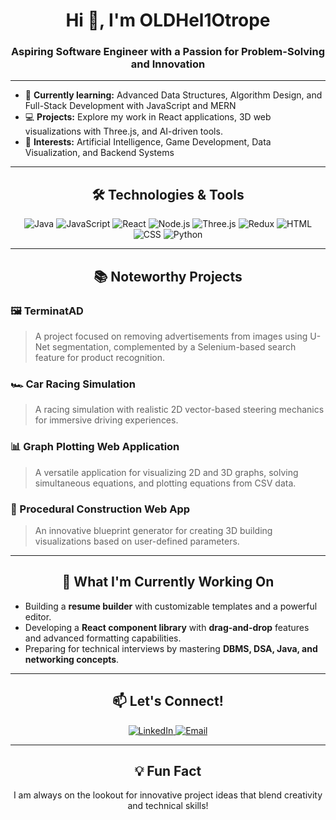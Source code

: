 <h1 align="center">Hi 👋, I'm OLDHel1Otrope</h1>
<h3 align="center">Aspiring Software Engineer with a Passion for Problem-Solving and Innovation</h3>


---

- 🌱 **Currently learning:** Advanced Data Structures, Algorithm Design, and Full-Stack Development with JavaScript and MERN
- 💻 **Projects:** Explore my work in React applications, 3D web visualizations with Three.js, and AI-driven tools.
- 🧠 **Interests:** Artificial Intelligence, Game Development, Data Visualization, and Backend Systems

---

<h2 align="center">🛠️ Technologies & Tools</h2>

<p align="center">
  <img src="https://img.shields.io/badge/Java-ED8B00?style=for-the-badge&logo=java&logoColor=white" alt="Java" />
  <img src="https://img.shields.io/badge/JavaScript-F7DF1E?style=for-the-badge&logo=javascript&logoColor=black" alt="JavaScript" />
  <img src="https://img.shields.io/badge/React-61DAFB?style=for-the-badge&logo=react&logoColor=black" alt="React" />
  <img src="https://img.shields.io/badge/Node.js-339933?style=for-the-badge&logo=nodedotjs&logoColor=white" alt="Node.js" />
  <img src="https://img.shields.io/badge/Three.js-000000?style=for-the-badge&logo=threedotjs&logoColor=white" alt="Three.js" />
  <img src="https://img.shields.io/badge/Redux-764ABC?style=for-the-badge&logo=redux&logoColor=white" alt="Redux" />
  <img src="https://img.shields.io/badge/HTML-E34F26?style=for-the-badge&logo=html5&logoColor=white" alt="HTML" />
  <img src="https://img.shields.io/badge/CSS-1572B6?style=for-the-badge&logo=css3&logoColor=white" alt="CSS" />
  <img src="https://img.shields.io/badge/Python-3776AB?style=for-the-badge&logo=python&logoColor=white" alt="Python" />
</p>



---

<h2 align="center">📚 Noteworthy Projects</h2>

### 🖼️ TerminatAD
> A project focused on removing advertisements from images using U-Net segmentation, complemented by a Selenium-based search feature for product recognition.

### 🏎️ Car Racing Simulation
> A racing simulation with realistic 2D vector-based steering mechanics for immersive driving experiences.

### 📊 Graph Plotting Web Application
> A versatile application for visualizing 2D and 3D graphs, solving simultaneous equations, and plotting equations from CSV data.

### 🏢 Procedural Construction Web App
> An innovative blueprint generator for creating 3D building visualizations based on user-defined parameters.

---

<h2 align="center">🤔 What I'm Currently Working On</h2>

- Building a **resume builder** with customizable templates and a powerful editor.
- Developing a **React component library** with **drag-and-drop** features and advanced formatting capabilities.
- Preparing for technical interviews by mastering **DBMS, DSA, Java, and networking concepts**.

---

<h2 align="center">📫 Let's Connect!</h2>

<p align="center">
  <a href="https://www.linkedin.com/in" target="_blank">
    <img src="https://img.shields.io/badge/LinkedIn-0A66C2?style=for-the-badge&logo=linkedin&logoColor=white" alt="LinkedIn" />
  </a>
  <a href="mailto:uppathak4@outlook.com">
    <img src="https://img.shields.io/badge/Email-D14836?style=for-the-badge&logo=gmail&logoColor=white" alt="Email" />
  </a>
</p>

---

<h2 align="center">💡 Fun Fact</h2>
<p align="center">I am always on the lookout for innovative project ideas that blend creativity and technical skills!</p>
